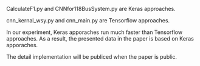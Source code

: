 CalculateF1.py and CNNfor118BusSystem.py are Keras approaches.

cnn_kernal_wsy.py and cnn_main.py are Tensorflow approaches.

In our experiment, Keras apporaches run much faster than Tensorflow approaches. As a result, the presented data in the paper is based on Keras apporaches.

The detail implementation will be publiced when the paper is public.
